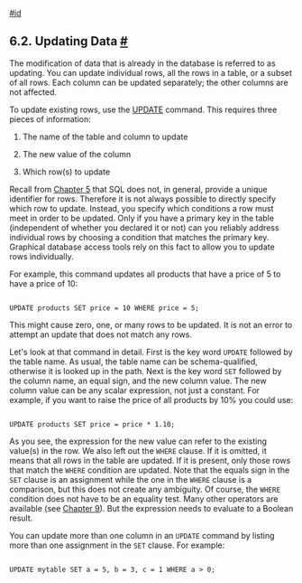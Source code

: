 [#id](#DML-UPDATE)

## 6.2. Updating Data [#](#DML-UPDATE)



The modification of data that is already in the database is referred to as updating. You can update individual rows, all the rows in a table, or a subset of all rows. Each column can be updated separately; the other columns are not affected.

To update existing rows, use the [UPDATE](sql-update) command. This requires three pieces of information:

1. The name of the table and column to update

2. The new value of the column

3. Which row(s) to update

Recall from [Chapter 5](ddl) that SQL does not, in general, provide a unique identifier for rows. Therefore it is not always possible to directly specify which row to update. Instead, you specify which conditions a row must meet in order to be updated. Only if you have a primary key in the table (independent of whether you declared it or not) can you reliably address individual rows by choosing a condition that matches the primary key. Graphical database access tools rely on this fact to allow you to update rows individually.

For example, this command updates all products that have a price of 5 to have a price of 10:

```

UPDATE products SET price = 10 WHERE price = 5;
```

This might cause zero, one, or many rows to be updated. It is not an error to attempt an update that does not match any rows.

Let's look at that command in detail. First is the key word `UPDATE` followed by the table name. As usual, the table name can be schema-qualified, otherwise it is looked up in the path. Next is the key word `SET` followed by the column name, an equal sign, and the new column value. The new column value can be any scalar expression, not just a constant. For example, if you want to raise the price of all products by 10% you could use:

```

UPDATE products SET price = price * 1.10;
```

As you see, the expression for the new value can refer to the existing value(s) in the row. We also left out the `WHERE` clause. If it is omitted, it means that all rows in the table are updated. If it is present, only those rows that match the `WHERE` condition are updated. Note that the equals sign in the `SET` clause is an assignment while the one in the `WHERE` clause is a comparison, but this does not create any ambiguity. Of course, the `WHERE` condition does not have to be an equality test. Many other operators are available (see [Chapter 9](functions)). But the expression needs to evaluate to a Boolean result.

You can update more than one column in an `UPDATE` command by listing more than one assignment in the `SET` clause. For example:

```

UPDATE mytable SET a = 5, b = 3, c = 1 WHERE a > 0;
```